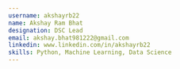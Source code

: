 ```yaml
---
username: akshayrb22
name: Akshay Ram Bhat
designation: DSC Lead
email: akshay.bhat981222@gmail.com
linkedin: www.linkedin.com/in/akshayrb22
skills: Python, Machine Learning, Data Science
---
```

